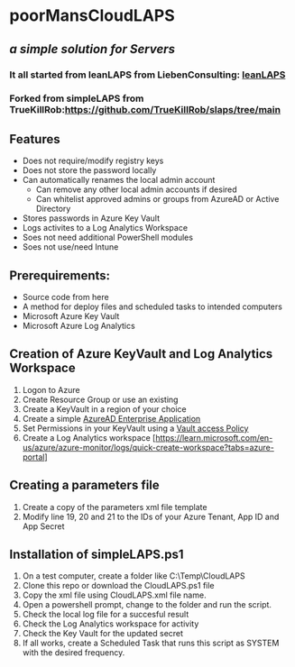 # poorMansCloudLAPS
## _a simple solution for Servers_
### It all started from leanLAPS from LiebenConsulting: [leanLAPS](https://www.lieben.nu/liebensraum/2021/06/lightweight-laps-solution-for-intune-mde/)
### Forked from simpleLAPS from TrueKillRob:https://github.com/TrueKillRob/slaps/tree/main

## Features
- Does not require/modify registry keys
- Does not store the password locally
- Can automatically renames the local admin account
    - Can remove any other local admin accounts if desired
    - Can whitelist approved admins or groups from AzureAD or Active Directory
- Stores passwords in Azure Key Vault
- Logs activites to a Log Analytics Workspace
- Soes not need additional PowerShell modules
- Soes not use/need Intune

## Prerequirements:
- Source code from here
- A method for deploy files and scheduled tasks to intended computers
- Microsoft Azure Key Vault
- Microsoft Azure Log Analytics

## Creation of Azure KeyVault and Log Analytics Workspace
1. Logon to Azure
2. Create Resource Group or use an existing
2. Create a KeyVault in a region of your choice
3. Create a simple [AzureAD Enterprise Application](https://learn.microsoft.com/en-us/azure/active-directory/develop/quickstart-register-app)
4. Set Permissions in your KeyVault using a [Vault access Policy](https://learn.microsoft.com/en-us/azure/key-vault/general/assign-access-policy?tabs=azure-portal)
5. Create a Log Analytics workspace [https://learn.microsoft.com/en-us/azure/azure-monitor/logs/quick-create-workspace?tabs=azure-portal]

## Creating a parameters file
1. Create a copy of the parameters xml file template
2. Modify line 19, 20 and 21 to the IDs of your Azure Tenant, App ID and App Secret

## Installation of simpleLAPS.ps1
1. On a test computer, create a folder like C:\Temp\CloudLAPS
2. Clone this repo or download the CloudLAPS.ps1 file
3. Copy the xml file using CloudLAPS.xml file name.
4. Open a powershell prompt, change to the folder and run the script.
5. Check the local log file for a succesful result
6. Check the Log Analytics workspace for activity
7. Check the Key Vault for the updated secret
9. If all works, create a Scheduled Task that runs this script as SYSTEM with the desired frequency.
